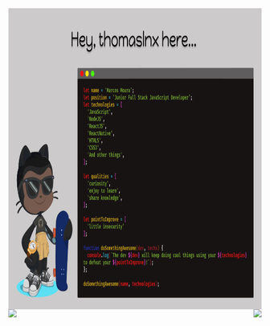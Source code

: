 <img src="assets/GitReadme.png" align="center" height="600" />

<br>

<a href="https://github.com/thomaslnx">
<img align="left" src="https://github-readme-stats.vercel.app/api?username=thomaslnx&show_icons=true&theme=radical" /></a>

<a href="https://github.com/thomaslnx/github-readme-stats">
<img align="right" src="https://github-readme-stats.anuraghazra1.vercel.app/api/top-langs/?username=thomaslnx&layout=compact&theme=blue-green" /> </a>
<!--
**thomaslnx/thomaslnx** is a ✨ _special_ ✨ repository because its `README.md` (this file) appears on your GitHub profile.

Here are some ideas to get you started:

- 🔭 I’m currently working on ...
- 🌱 I’m currently learning ...
- 👯 I’m looking to collaborate on ...
- 🤔 I’m looking for help with ...
- 💬 Ask me about ...
- 📫 How to reach me: ...
- 😄 Pronouns: ...
- ⚡ Fun fact: ...
-->
